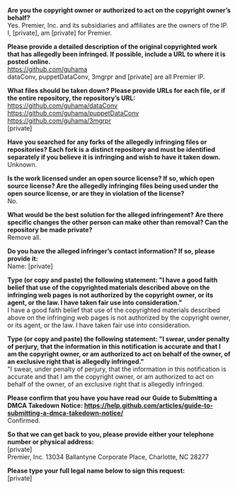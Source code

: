 **Are you the copyright owner or authorized to act on the copyright owner’s behalf?**     
Yes. Premier, Inc. and its subsidiaries and affiliates are the owners of the IP. I, [private], am [private] for Premier.    
    
**Please provide a detailed description of the original copyrighted work that has allegedly been infringed. If possible, include a URL to where it is posted online.**     
https://github.com/guhama     
dataConv, puppetDataConv, 3mgrpr and [private] are all Premier IP.    
    
**What files should be taken down? Please provide URLs for each file, or if the entire repository, the repository’s URL:**     
https://github.com/guhama/dataConv     
https://github.com/guhama/puppetDataConv     
https://github.com/guhama/3mgrpr     
[private]  

**Have you searched for any forks of the allegedly infringing files or repositories? Each fork is a distinct repository and must be identified separately if you believe it is infringing and wish to have it taken down.**     
Unknown.    
    
**Is the work licensed under an open source license? If so, which open source license? Are the allegedly infringing files being used under the open source license, or are they in violation of the license?**     
No.    
    
**What would be the best solution for the alleged infringement? Are there specific changes the other person can make other than removal? Can the repository be made private?**     
Remove all.    
    
**Do you have the alleged infringer’s contact information? If so, please provide it:**     
Name: [private]   
    
**Type (or copy and paste) the following statement: "I have a good faith belief that use of the copyrighted materials described above on the infringing web pages is not authorized by the copyright owner, or its agent, or the law. I have taken fair use into consideration."**     
I have a good faith belief that use of the copyrighted materials described above on the infringing web pages is not authorized by the copyright owner, or its agent, or the law. I have taken fair use into consideration.    
    
**Type (or copy and paste) the following statement: "I swear, under penalty of perjury, that the information in this notification is accurate and that I am the copyright owner, or am authorized to act on behalf of the owner, of an exclusive right that is allegedly infringed."**     
"I swear, under penalty of perjury, that the information in this notification is accurate and that I am the copyright owner, or am authorized to act on behalf of the owner, of an exclusive right that is allegedly infringed.    
    
**Please confirm that you have you have read our Guide to Submitting a DMCA Takedown Notice: https://help.github.com/articles/guide-to-submitting-a-dmca-takedown-notice/**     
Confirmed.    
    
**So that we can get back to you, please provide either your telephone number or physical address:**     
[private]   
Premier, Inc. 13034 Ballantyne Corporate Place, Charlotte, NC 28277    
    
**Please type your full legal name below to sign this request:**     
[private]
